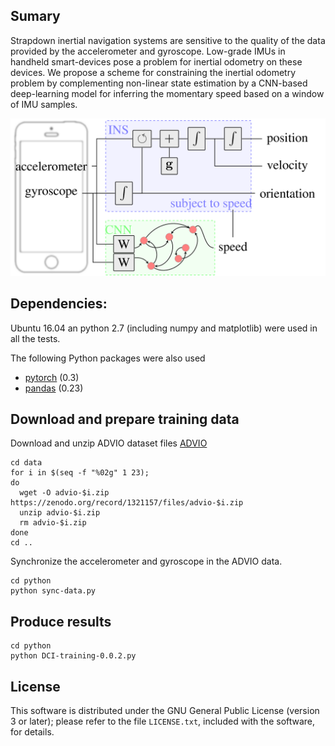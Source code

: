 ## Sumary

Strapdown inertial navigation systems are sensitive to the quality of the data provided by the accelerometer and gyroscope. Low-grade IMUs in handheld smart-devices pose a problem for inertial odometry on these devices. We propose a scheme for constraining the inertial odometry problem by complementing non-linear state estimation by a CNN-based deep-learning model for inferring the momentary speed based on a window of IMU samples.

![alt text](fig/figure.png)

## Dependencies:

Ubuntu 16.04 an python 2.7 (including numpy and matplotlib) were used in all the tests.

The following Python packages were also used
* [pytorch](https://pytorch.org/) (0.3)
* [pandas](https://pandas.pydata.org/) (0.23)

## Download and prepare training data

Download and unzip ADVIO dataset files
[ADVIO](https://github.com/AaltoVision/ADVIO)

```
cd data
for i in $(seq -f "%02g" 1 23);
do
  wget -O advio-$i.zip https://zenodo.org/record/1321157/files/advio-$i.zip
  unzip advio-$i.zip
  rm advio-$i.zip	
done
cd ..
```
Synchronize the accelerometer and gyroscope in the ADVIO data.

```
cd python
python sync-data.py
```

## Produce results

```
cd python
python DCI-training-0.0.2.py

```

License
--

This software is distributed under the GNU General Public License (version 3 or later); please refer to the file `LICENSE.txt`, included with the software, for details. 
